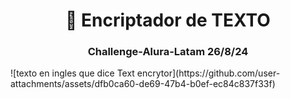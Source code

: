 <h1 align= "center"> 🔐 Encriptador de TEXTO</h1>
<h3 align="center">Challenge-Alura-Latam 26/8/24</h3>
![texto en ingles que dice Text encrytor](https://github.com/user-attachments/assets/dfb0ca60-de69-47b4-b0ef-ec84c837f33f)
